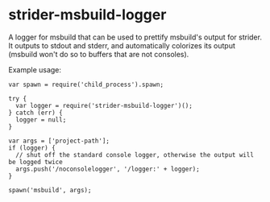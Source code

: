 strider-msbuild-logger
======================

A logger for msbuild that can be used to prettify msbuild's output for strider. 
It outputs to stdout and stderr, and automatically colorizes its output 
(msbuild won't do so to buffers that are not consoles).

Example usage: 

```
var spawn = require('child_process').spawn;

try {
  var logger = require('strider-msbuild-logger')();
} catch (err) {
  logger = null;
}

var args = ['project-path'];
if (logger) {
  // shut off the standard console logger, otherwise the output will be logged twice
  args.push('/noconsolelogger', '/logger:' + logger);
}

spawn('msbuild', args);
```
